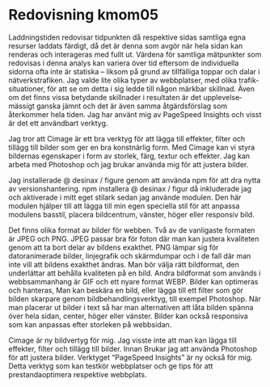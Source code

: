 ---
---
Redovisning kmom05
=========================

Laddnings­tiden redovisar tid­punkten då respektive sidas samtliga egna resurser laddats färdigt, då det är denna som avgör när hela sidan kan renderas och inter­ageras med fullt ut. Värdena för samtliga mät­punkter som redovisas i denna analys kan variera över tid eftersom de individu­ella sidorna ofta inte är statiska – liksom på grund av tillfälliga toppar och dalar i nätverks­trafiken.
Jag valde lite olika typer av webbplatser, med olika trafik­situationer, för att se om detta i sig ledde till någon märkbar skillnad. Även om det finns vissa betydande skillnader i resultaten är det upp­levelse­mässigt ganska jämnt och det är även samma åtgärds­förslag som återkommer hela tiden. Jag har använt mig av PageSpeed Insights och visst är det ett användbart verktyg.

Jag tror att Cimage är ett bra verktyg för att lägga till effekter, filter och tillägg till bilder som ger en bra konstnärlig form. Med Cimage kan vi styra bildernas egenskaper i form av storlek, färg, textur och effekter. Jag kan arbeta med Photoshop och jag brukar använda mig för att justera bilder.

Jag installerade @ desinax / figure genom att använda npm för att dra nytta av versionshantering.
npm installera @ desinax / figur
då inkluderade jag och aktiverade i mitt eget stilark sedan jag använde modulen.
Den här modulen hjälper till att lägga till min egen speciella stil för att anpassa modulens basstil, placera bildcentrum, vänster, höger eller responsiv bild.

Det finns olika format av bilder för webben. Två av de vanligaste formaten är JPEG och PNG. JPEG passar bra för foton där man kan justera kvaliteten genom att ta bort delar av bildens exakthet. PNG lämpar sig för datoranimerade bilder, linjegrafik och skärmdumpar och i de fall där man inte vill att bildens exakthet ändras. Man bör välja rätt bildformat, den underlättar att behålla kvaliteten på en bild. Andra bildformat som används i webbsammanhang är GIF och ett nyare format WEBP.
Bilder kan optimeras och hanteras, Man kan beskära en bild, eller lägga till ett filter som gör bilden skarpare genom bildbehandlingsverktyg, till exempel Photoshop. När man placerar ut bilder i text så har man alternativen att låta bilden spänna över hela sidan, center, höger eller vänster. Bilder kan också responsiva som kan anpassas efter storleken på webbsidan.

Cimage är ny bildvertyg för mig. Jag visste inte att man kan lägga till effekter, filter och tillägg till bilder. Innan Brukar jag att använda Photoshop för att justera bilder.
Verktyget “PageSpeed Insights” är ny också för mig. Detta verktyg som kan testkör webbplatser och ge tips för att prestandaoptimera respektive webbplats.
